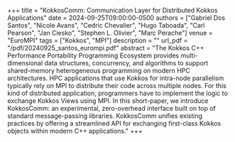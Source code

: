 +++
title = "KokkosComm: Communication Layer for Distributed Kokkos Applications"
date = 2024-09-25T09:00:00-0500
authors = ["Gabriel Dos Santos", "Nicole Avans", "Cedric Chevalier", "Hugo Taboada", "Carl Pearson", "Jan Ciesko", "Stephen L. Olivier", "Marc Perache"]
venue = "EuroMPI"
tags = ["Kokkos", "MPI"]
description = ""
url_pdf = "/pdf/20240925_santos_eurompi.pdf"
abstract = "The Kokkos C++ Performance Portability Programming Ecosystem provides multi-dimensional data structures, concurrency, and algorithms to support shared-memory heterogeneous programming on modern HPC architectures. HPC applications that use Kokkos for intra-node parallelism typically rely on MPI to distribute their code across multiple nodes. For this kind of distributed application, programmers have to implement the logic to exchange Kokkos Views using MPI. In this short-paper, we introduce KokkosComm: an experimental, zero-overhead interface built on top of standard message-passing libraries. KokkosComm unifies existing practices by offering a streamlined API for exchanging first-class Kokkos objects within modern C++ applications."
+++
